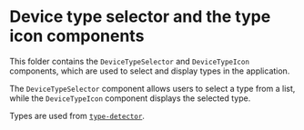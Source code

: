 # Device type selector and the type icon components
This folder contains the `DeviceTypeSelector` and `DeviceTypeIcon` components,
which are used to select and display types in the application.

The `DeviceTypeSelector` component allows users to select a type from a list, while the `DeviceTypeIcon` component displays the selected type.

Types are used from [`type-detector`](https://github.com/ioBroker/ioBroker.type-detector).